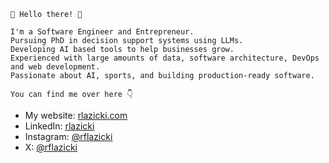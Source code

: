     👋 Hello there! 👋
    
    I'm a Software Engineer and Entrepreneur.
    Pursuing PhD in decision support systems using LLMs.
    Developing AI based tools to help businesses grow.
    Experienced with large amounts of data, software architecture, DevOps and web development.
    Passionate about AI, sports, and building production-ready software.

    You can find me over here 👇
</div>
<div>
  <ul>
    <li>My website: <a href="https://www.rlazicki.com/">rlazicki.com</a></li>
    <li>LinkedIn: <a href="https://www.linkedin.com/in/rlazicki/">rlazicki</a></li>
    <li>Instagram: <a href="https://www.instagram.com/rflazicki">@rflazicki</a></li>
    <li>X: <a href="https://x.com/rflazicki">@rflazicki</a></li>
  </ul>
</div>
